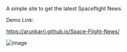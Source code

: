 A simple site to get the latest Spaceflight News

Demo Link:

https://arunkarri.github.io/Space-Flight-News/


![image](https://user-images.githubusercontent.com/14010423/110236099-0144c380-7f5a-11eb-815c-259956401eb9.png)
